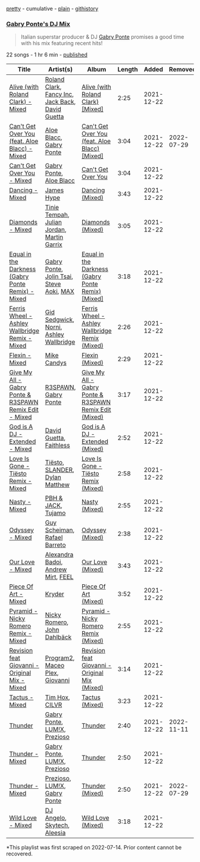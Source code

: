 [pretty](/playlists/pretty/37i9dQZF1DXcpzpfnVhpIz.md) - cumulative - [plain](/playlists/plain/37i9dQZF1DXcpzpfnVhpIz) - [githistory](https://github.githistory.xyz/mackorone/spotify-playlist-archive/blob/main/playlists/plain/37i9dQZF1DXcpzpfnVhpIz)

### [Gabry Ponte's DJ Mix](https://open.spotify.com/playlist/37i9dQZF1DXcpzpfnVhpIz)

> Italian superstar producer & DJ <a href="spotify:artist:5ENS85nZShljwNgg4wFD7D">Gabry Ponte</a> promises a good time with his mix featuring recent hits!

22 songs - 1 hr 6 min - [published](https://open.spotify.com/playlist/3NhyGSpBHs9LDf8bcwD3dt)

| Title | Artist(s) | Album | Length | Added | Removed |
|---|---|---|---|---|---|
| [Alive \(with Roland Clark\) \- Mixed](https://open.spotify.com/track/4sbUn7SDGKWHpLyPtfxHIG) | [Roland Clark](https://open.spotify.com/artist/4OGlp2UdUQGPJVbvJ82Cz5), [Fancy Inc](https://open.spotify.com/artist/4Eoddnw0pOewmCHQYofuwh), [Jack Back](https://open.spotify.com/artist/4bXUaTjc7TQTvLqqCAlfYt), [David Guetta](https://open.spotify.com/artist/1Cs0zKBU1kc0i8ypK3B9ai) | [Alive \(with Roland Clark\) \[Mixed\]](https://open.spotify.com/album/4sMwkUt0bekM8Xo0Qk2oOu) | 2:25 | 2021-12-22 |  |
| [Can't Get Over You \(feat\. Aloe Blacc\) \- Mixed](https://open.spotify.com/track/6FSo0jhWCG0XumADCttxmt) | [Aloe Blacc](https://open.spotify.com/artist/0id62QV2SZZfvBn9xpmuCl), [Gabry Ponte](https://open.spotify.com/artist/5ENS85nZShljwNgg4wFD7D) | [Can't Get Over You \(feat\. Aloe Blacc\) \[Mixed\]](https://open.spotify.com/album/3ibWTUEvylVAwMf2wEiUuX) | 3:04 | 2021-12-22 | 2022-07-29 |
| [Can't Get Over You \- Mixed](https://open.spotify.com/track/11Rg3yZw3moNt5syQVGEjc) | [Gabry Ponte](https://open.spotify.com/artist/5ENS85nZShljwNgg4wFD7D), [Aloe Blacc](https://open.spotify.com/artist/0id62QV2SZZfvBn9xpmuCl) | [Can't Get Over You](https://open.spotify.com/album/3dxWxqKrVJNdHOtqZRTblp) | 3:04 | 2021-12-22 |  |
| [Dancing \- Mixed](https://open.spotify.com/track/04W3AvvoUngXGYhtFpbNyV) | [James Hype](https://open.spotify.com/artist/43BxCL6t4c73BQnIJtry5v) | [Dancing \(Mixed\)](https://open.spotify.com/album/7CTRRLyexKMhKQCUYnkROd) | 3:43 | 2021-12-22 |  |
| [Diamonds \- Mixed](https://open.spotify.com/track/7fj5oRXrAfxlwwkDYCdDtc) | [Tinie Tempah](https://open.spotify.com/artist/0Tob4H0FLtEONHU1MjpUEp), [Julian Jordan](https://open.spotify.com/artist/2vUCVkeZjzDcaoX4gagHdV), [Martin Garrix](https://open.spotify.com/artist/60d24wfXkVzDSfLS6hyCjZ) | [Diamonds \(Mixed\)](https://open.spotify.com/album/0ORribk1iFBNGluCyCatWg) | 3:05 | 2021-12-22 |  |
| [Equal in the Darkness \(Gabry Ponte Remix\) \- Mixed](https://open.spotify.com/track/72QGmEBlO6SvAmYabY9Hpw) | [Gabry Ponte](https://open.spotify.com/artist/5ENS85nZShljwNgg4wFD7D), [Jolin Tsai](https://open.spotify.com/artist/1r9DuPTHiQ7hnRRZ99B8nL), [Steve Aoki](https://open.spotify.com/artist/77AiFEVeAVj2ORpC85QVJs), [MAX](https://open.spotify.com/artist/1bqxdqvUtPWZri43cKHac8) | [Equal in the Darkness \(Gabry Ponte Remix\) \[Mixed\]](https://open.spotify.com/album/2cGPItZsPsjf5Nb04v1LuG) | 3:18 | 2021-12-22 |  |
| [Ferris Wheel \- Ashley Wallbridge Remix \- Mixed](https://open.spotify.com/track/1WQ8ibSIyPrDkiwnuehnd3) | [Gid Sedgwick](https://open.spotify.com/artist/3Y43xMeiPftAookVOSKu1Y), [Norni](https://open.spotify.com/artist/6huxF5zlE1RX4sKRUWlEeW), [Ashley Wallbridge](https://open.spotify.com/artist/4hNpdlfPY7R51u4FEkBxJG) | [Ferris Wheel \- Ashley Wallbridge Remix \(Mixed\)](https://open.spotify.com/album/12InWOMfp0IuhvnYF2UA6r) | 2:26 | 2021-12-22 |  |
| [Flexin \- Mixed](https://open.spotify.com/track/4iquRRlk4yOUxA6p9pDked) | [Mike Candys](https://open.spotify.com/artist/24Sxfn1uAoJmuR9N72drt9) | [Flexin \(Mixed\)](https://open.spotify.com/album/5g7IAfon0PFXDOHFhtCV1o) | 2:29 | 2021-12-22 |  |
| [Give My All \- Gabry Ponte & R3SPAWN Remix Edit \- Mixed](https://open.spotify.com/track/20CgCb9BEgKlVhkJelHKsN) | [R3SPAWN](https://open.spotify.com/artist/2Pfp9mATiuKRzCMLhfs3tB), [Gabry Ponte](https://open.spotify.com/artist/5ENS85nZShljwNgg4wFD7D) | [Give My All \- Gabry Ponte & R3SPAWN Remix Edit \(Mixed\)](https://open.spotify.com/album/2HM3SRClBL0jIWjPZn9aiQ) | 3:17 | 2021-12-22 |  |
| [God is A DJ \- Extended \- Mixed](https://open.spotify.com/track/1qWotqeHDajIDHZhfQWZyO) | [David Guetta](https://open.spotify.com/artist/1Cs0zKBU1kc0i8ypK3B9ai), [Faithless](https://open.spotify.com/artist/5kLyhOcVNlVIifeilSDECg) | [God is A DJ \- Extended \(Mixed\)](https://open.spotify.com/album/3MOk3D2GneHSWqMdGzyHiM) | 2:52 | 2021-12-22 |  |
| [Love Is Gone \- Tiësto Remix \- Mixed](https://open.spotify.com/track/6ILn3LTuMX5h0CB5LaiWEM) | [Tiësto](https://open.spotify.com/artist/2o5jDhtHVPhrJdv3cEQ99Z), [SLANDER](https://open.spotify.com/artist/20DZAfCuP1TKZl5KcY7z3Q), [Dylan Matthew](https://open.spotify.com/artist/6d0ZjIp5L7Ygy2l02HskRX) | [Love Is Gone \- Tiësto Remix \(Mixed\)](https://open.spotify.com/album/0VUNhVuBEVa5slfPUyrsAM) | 2:58 | 2021-12-22 |  |
| [Nasty \- Mixed](https://open.spotify.com/track/601E1XE2GodZBGBAKJI6Fg) | [PBH & JACK](https://open.spotify.com/artist/5WzFz4sQSN1HgSZLmIgHBl), [Tujamo](https://open.spotify.com/artist/2vVNxGBvKRQMWwI5c8KmYh) | [Nasty \(Mixed\)](https://open.spotify.com/album/3KtxOn9vqOGm6lIFkKzsEQ) | 2:55 | 2021-12-22 |  |
| [Odyssey \- Mixed](https://open.spotify.com/track/74caR25H3P8UR9AGiqCxqw) | [Guy Scheiman](https://open.spotify.com/artist/1q3efgluOwme3U175ED6l5), [Rafael Barreto](https://open.spotify.com/artist/7hI3eZ9qhvkRcwA51LFXGy) | [Odyssey \(Mixed\)](https://open.spotify.com/album/4uOkNcwxyGI4zd7aMElTNm) | 2:38 | 2021-12-22 |  |
| [Our Love \- Mixed](https://open.spotify.com/track/0btEPFTDXQON3rupI5YfVg) | [Alexandra Badoi](https://open.spotify.com/artist/4HoXJ3c9TIwcRwnEjIj4a7), [Andrew Mirt](https://open.spotify.com/artist/1KaSbBC2GyoCF1cBMfQWOB), [FEEL](https://open.spotify.com/artist/79pkz4kQTE5mLWss4U0ozi) | [Our Love \(Mixed\)](https://open.spotify.com/album/0Lr2T4XOAGmjWx1PNkYUmQ) | 3:43 | 2021-12-22 |  |
| [Piece Of Art \- Mixed](https://open.spotify.com/track/30w2S2cSNEIi2Vm1zLiazn) | [Kryder](https://open.spotify.com/artist/1xfLBmx0n8DQri9HxJsq9O) | [Piece Of Art \(Mixed\)](https://open.spotify.com/album/2Fk0HoIFSpzKsBKFl3zOP3) | 3:52 | 2021-12-22 |  |
| [Pyramid \- Nicky Romero Remix \- Mixed](https://open.spotify.com/track/2btF5VRC2GV55Rp35mb9Om) | [Nicky Romero](https://open.spotify.com/artist/5ChF3i92IPZHduM7jN3dpg), [John Dahlbäck](https://open.spotify.com/artist/15xvsJMf8phaNa1LYvL9Qv) | [Pyramid \- Nicky Romero Remix \(Mixed\)](https://open.spotify.com/album/49oghdBWOyOhU1oKaEXLZP) | 2:55 | 2021-12-22 |  |
| [Revision feat Giovanni \- Original Mix \- Mixed](https://open.spotify.com/track/6RsnwwL0fHldEC8uavu8RS) | [Program2](https://open.spotify.com/artist/2OY7mhuIt3eCpTkW1IdADL), [Maceo Plex](https://open.spotify.com/artist/3TXQ1ddouwQAI78hV4hXDj), [Giovanni](https://open.spotify.com/artist/3KF46vzbkpKa1c9sdlidvs) | [Revision feat Giovanni \- Original Mix \(Mixed\)](https://open.spotify.com/album/2QHTUvOykShZ7GIPdm8XUI) | 3:14 | 2021-12-22 |  |
| [Tactus \- Mixed](https://open.spotify.com/track/7rfJGvoiOvry3STzujztG1) | [Tim Hox](https://open.spotify.com/artist/64ydm7vEEBjvH4AeC1slRM), [CILVR](https://open.spotify.com/artist/1ltLaFy2ifgpIhjzYFsPw2) | [Tactus \(Mixed\)](https://open.spotify.com/album/1BH2pClAxV4TTwjZ1nIwow) | 3:23 | 2021-12-22 |  |
| [Thunder](https://open.spotify.com/track/2USlegnFJLrVLpoVfPimKB) | [Gabry Ponte](https://open.spotify.com/artist/5ENS85nZShljwNgg4wFD7D), [LUM!X](https://open.spotify.com/artist/0TKFPt9w0AAEnhB9bd0pLy), [Prezioso](https://open.spotify.com/artist/3iMzbvXlgNUpoFccD60bvr) | [Thunder](https://open.spotify.com/album/35Q09Y0b7ZxOoCdF7sBiGf) | 2:40 | 2021-12-22 | 2022-11-11 |
| [Thunder \- Mixed](https://open.spotify.com/track/29LrX4N25uyQ9nz5m24P76) | [Gabry Ponte](https://open.spotify.com/artist/5ENS85nZShljwNgg4wFD7D), [LUM!X](https://open.spotify.com/artist/0TKFPt9w0AAEnhB9bd0pLy), [Prezioso](https://open.spotify.com/artist/3iMzbvXlgNUpoFccD60bvr) | [Thunder](https://open.spotify.com/album/4PviKr5rO2Nhh967uRjDFg) | 2:50 | 2021-12-22 |  |
| [Thunder \- Mixed](https://open.spotify.com/track/6RxHwMLZmlXkfYY47K0UhI) | [Prezioso](https://open.spotify.com/artist/3iMzbvXlgNUpoFccD60bvr), [LUM!X](https://open.spotify.com/artist/0TKFPt9w0AAEnhB9bd0pLy), [Gabry Ponte](https://open.spotify.com/artist/5ENS85nZShljwNgg4wFD7D) | [Thunder \(Mixed\)](https://open.spotify.com/album/1mUn86v8euqFTFiCxOEV8q) | 2:50 | 2021-12-22 | 2022-07-29 |
| [Wild Love \- Mixed](https://open.spotify.com/track/7AkD7CN6lhlGkoeoe4ry8H) | [DJ Angelo](https://open.spotify.com/artist/5hGWA7e7IBqK5cjIBGyH02), [Skytech](https://open.spotify.com/artist/4CrDEHL7ysNabeYvL3xjUX), [Aleesia](https://open.spotify.com/artist/1KV1BqrUpebQPqVU2r89xc) | [Wild Love \(Mixed\)](https://open.spotify.com/album/2JE403nCygERc8PBGAI3Lm) | 3:18 | 2021-12-22 |  |

\*This playlist was first scraped on 2022-07-14. Prior content cannot be recovered.
